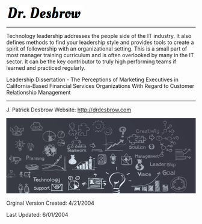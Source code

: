 <a href="http://www.drdesbrow.com" target="_blank"><img src="https://github.com/PatrickDesbrow/Technology-Hundred-Day-Plan/blob/master/Logo.png" alt="Logo"></a> 
<hr>

Technology leadership addresses the people side of the IT industry. It also defines methods to find your leadership style and provides tools to create a spirit of followership with an organizational setting. This is a small part of most manager training curriculum and is often overlooked by many in the IT sector. It can be the key contributor to truly high performing teams if learned and practiced regularly. 

Leadership Dissertation - The Perceptions of Marketing Executives in California-Based Financial Services Organizations With Regard to Customer Relationship Management

<hr>

J. Patrick Desbrow Website: http://drdesbrow.com

<a href="http://www.drdesbrow.com" target="_blank"><img src="https://github.com/PatrickDesbrow/Technology-Hundred-Day-Plan/blob/master/page-home.jpg" height="200" width="100%" alt="Banner"></a>

Orginal Version Created: 4/21/2004

Last Updated: 6/01/2004


 

